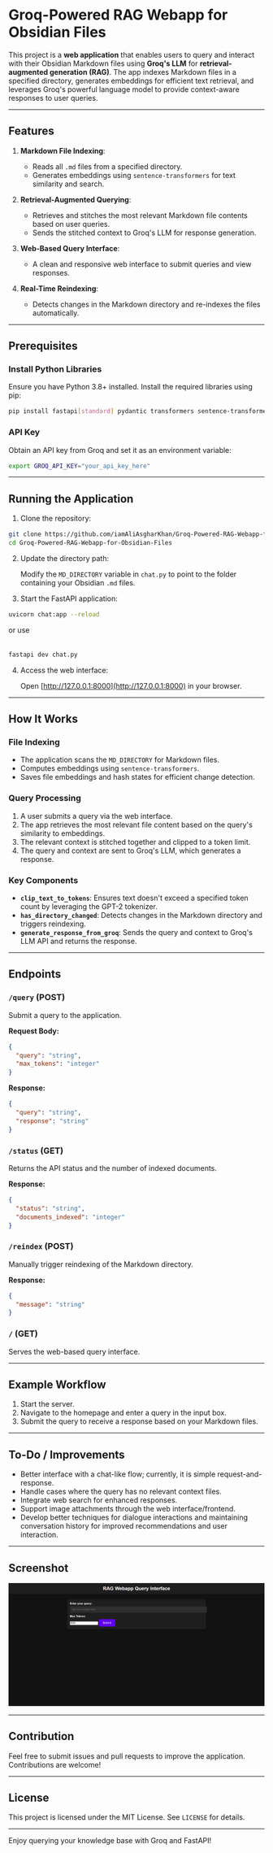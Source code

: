 # Groq-Powered RAG Webapp for Obsidian Files

This project is a **web application** that enables users to query and interact with their Obsidian Markdown files using **Groq's LLM** for **retrieval-augmented generation (RAG)**. The app indexes Markdown files in a specified directory, generates embeddings for efficient text retrieval, and leverages Groq's powerful language model to provide context-aware responses to user queries.

---

## Features

1. **Markdown File Indexing**:
   - Reads all `.md` files from a specified directory.
   - Generates embeddings using `sentence-transformers` for text similarity and search.

2. **Retrieval-Augmented Querying**:
   - Retrieves and stitches the most relevant Markdown file contents based on user queries.
   - Sends the stitched context to Groq's LLM for response generation.

3. **Web-Based Query Interface**:
   - A clean and responsive web interface to submit queries and view responses.

4. **Real-Time Reindexing**:
   - Detects changes in the Markdown directory and re-indexes the files automatically.

---

## Prerequisites

### Install Python Libraries
Ensure you have Python 3.8+ installed. Install the required libraries using pip:

```bash
pip install fastapi[standard] pydantic transformers sentence-transformers numpy groq
```

### API Key
Obtain an API key from Groq and set it as an environment variable:

```bash
export GROQ_API_KEY="your_api_key_here"
```

---

## Running the Application

1. Clone the repository:

```bash
git clone https://github.com/iamAliAsgharKhan/Groq-Powered-RAG-Webapp-for-Obsidian-Files.git
cd Groq-Powered-RAG-Webapp-for-Obsidian-Files
```

2. Update the directory path:
   
   Modify the `MD_DIRECTORY` variable in `chat.py` to point to the folder containing your Obsidian `.md` files.

3. Start the FastAPI application:

```bash
uvicorn chat:app --reload
```
or use

```bash

fastapi dev chat.py
```

4. Access the web interface:
   
   Open [http://127.0.0.1:8000](http://127.0.0.1:8000) in your browser.

---

## How It Works

### File Indexing
- The application scans the `MD_DIRECTORY` for Markdown files.
- Computes embeddings using `sentence-transformers`.
- Saves file embeddings and hash states for efficient change detection.

### Query Processing
1. A user submits a query via the web interface.
2. The app retrieves the most relevant file content based on the query's similarity to embeddings.
3. The relevant context is stitched together and clipped to a token limit.
4. The query and context are sent to Groq's LLM, which generates a response.

### Key Components
- **`clip_text_to_tokens`**:
  Ensures text doesn't exceed a specified token count by leveraging the GPT-2 tokenizer.
- **`has_directory_changed`**:
  Detects changes in the Markdown directory and triggers reindexing.
- **`generate_response_from_groq`**:
  Sends the query and context to Groq's LLM API and returns the response.

---

## Endpoints

### `/query` (POST)
Submit a query to the application.

**Request Body:**
```json
{
  "query": "string",
  "max_tokens": "integer"
}
```

**Response:**
```json
{
  "query": "string",
  "response": "string"
}
```

### `/status` (GET)
Returns the API status and the number of indexed documents.

**Response:**
```json
{
  "status": "string",
  "documents_indexed": "integer"
}
```

### `/reindex` (POST)
Manually trigger reindexing of the Markdown directory.

**Response:**
```json
{
  "message": "string"
}
```

### `/` (GET)
Serves the web-based query interface.

---

## Example Workflow
1. Start the server.
2. Navigate to the homepage and enter a query in the input box.
3. Submit the query to receive a response based on your Markdown files.

---

## To-Do / Improvements
- Better interface with a chat-like flow; currently, it is simple request-and-response.
- Handle cases where the query has no relevant context files.
- Integrate web search for enhanced responses.
- Support image attachments through the web interface/frontend.
- Develop better techniques for dialogue interactions and maintaining conversation history for improved recommendations and user interaction.

---

## Screenshot
![Screenshot](./images/screenshot1.png)

---

## Contribution
Feel free to submit issues and pull requests to improve the application. Contributions are welcome!

---

## License
This project is licensed under the MIT License. See `LICENSE` for details.

---

Enjoy querying your knowledge base with Groq and FastAPI!

